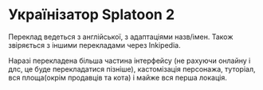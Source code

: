 # Українізатор Splatoon 2

Переклад ведеться з англійської, з адаптаціями назв/імен. Також звіряється з іншими перекладами через Inkipedia.

Наразі перекладена більша частина інтерфейсу (не рахуючи онлайну і длс, це буде перекладатися пізніше), кастомізація персонажа, туторіал, вся площа(окрім продавців та кота) і майже вся перша локація.

